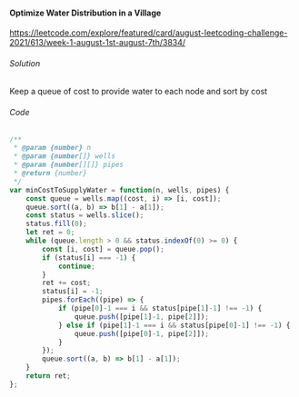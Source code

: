 #### Optimize Water Distribution in a Village

https://leetcode.com/explore/featured/card/august-leetcoding-challenge-2021/613/week-1-august-1st-august-7th/3834/

###### Solution

Keep a queue of cost to provide water to each node and sort by cost

###### Code

```javascript
/**
 * @param {number} n
 * @param {number[]} wells
 * @param {number[][]} pipes
 * @return {number}
 */
var minCostToSupplyWater = function(n, wells, pipes) {
    const queue = wells.map((cost, i) => [i, cost]);
    queue.sort((a, b) => b[1] - a[1]);
    const status = wells.slice();
    status.fill(0);
    let ret = 0;
    while (queue.length > 0 && status.indexOf(0) >= 0) {
        const [i, cost] = queue.pop();
        if (status[i] === -1) {
            continue;
        }
        ret += cost;
        status[i] = -1;
        pipes.forEach((pipe) => {
            if (pipe[0]-1 === i && status[pipe[1]-1] !== -1) {
                queue.push([pipe[1]-1, pipe[2]]);
            } else if (pipe[1]-1 === i && status[pipe[0]-1] !== -1) {
                queue.push([pipe[0]-1, pipe[2]]);
            }
        });
        queue.sort((a, b) => b[1] - a[1]);
    }
    return ret;
};
```

